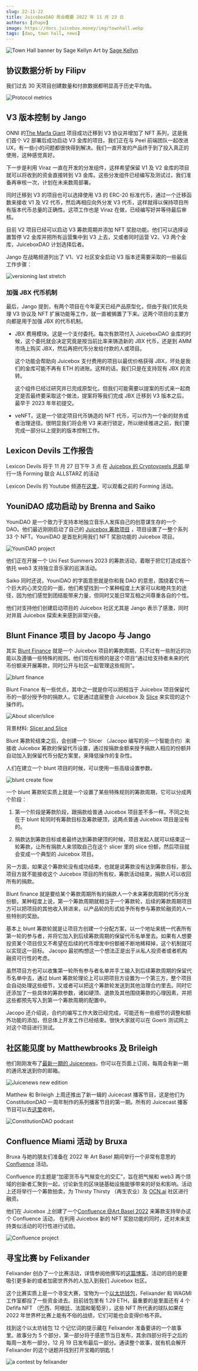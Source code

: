 ```yaml
---
slug: 22-11-22
title: JuiceboxDAO 周会概要 2022 年 11 月 23 日
authors: [zhape]
image: https://docs.juicebox.money/img/townhall.webp
tags: [dao, town hall, news]
---
```


![Town Hall banner by Sage Kellyn](townhall.webp)
Art by [Sage Kellyn](https://twitter.com/SageKellyn)

## 协议数据分析 by Filipv

我们过去 30 天项目创建数量和付款数据都明显高于历史平均值。

![Protocol metrics](protocol_metrics.webp)



## V3 版本控制 by Jango

ONNI 的[The Marfa Giant](https://juicebox.money/@marfagiant) 项目成功迁移到 V3 协议并增加了 NFT 系列，这是我们首个 V2 部署后成功启动 V3 金库的项目。我们正在与 Peel 前端团队一起改进 UX，有一些小的问题都很快得到解决。我们一直开发的产品终于到了投入真正的使用，这种感觉真好。

下一步是利用 Viraz 一直在开发的分发组件，这样希望保留 V1 及 V2 金库的项目就可以将收到的资金直接转到 V3 金库。这些分发组件已经编写及测试过，我们准备再审核一次，计划在未来数周部署。

同时迁移到 V3 的项目也可以选择使用 V3 的 ERC-20 标准代币，通过一个迁移函数来接收 V1 及 V2 代币，然后再相应向外分发 V3 代币，这样就得以保持项目所有版本代币总量的正确性。这项工作也是 Viraz 在做，已经编写好并等待最后审核。

目前 V2 项目已经可以启动 V3 筹款周期并添加 NFT 奖励功能。他们可以选择设置暂停 V2 金库并把所有运营集中到 V3 上去，又或者同时运营 V2、V3 两个金库，JuiceboxDAO 计划选择后者。

Jango 在战略频道列出了 V1、V2 社区安全启动 V3 版本还需要采取的一些最后工作步骤：

![versioning last stretch](version_last_streth.webp)

### 加强 JBX 代币机制

最后，Jango 提到，有两个项目在今年夏天已经产品原型化，但由于我们优先处理 V3 协议及 NFT 扩展功能等工作，就一直被搁置了下来。这两个项目的主要方向都是用于加强 JBX 的代币机制。

- JBX 费用模块。这是一个支付委托。每次有款项付入 JuiceboxDAO 金库的时候，这个委托就会决定究竟是按当前比率来铸造新的 JBX 代币，还是到 AMM 市场上购买 JBX，然后再把代币分发给付款的人或项目。

  这个功能会帮助向 Juicebox 支付费用的项目以最优价格获得 JBX，坏处是我们的金库可能不再有 ETH 的进账。这样的话，我们只是在支持现有 JBX 的流转。

  这个组件已经过研究并已完成原型化，但我们可能需要以提案的形式来一起商定是否最终要采取这个做法，提案将等我们完成 JBX 迁移到 V3 版本之后，最早于 2023 年年初提交。

- veNFT。这是一个锁定项目代币铸造的 NFT 代币，可以作为一个新的财务或者治理途径。很明显我们将会用 V3 来进行锁定，所以继续推进之前，我们要完成一部分以上提到的版本控制工作。



##  Lexicon Devils 工作报告

Lexicon Devils 将于 11 月 27 日下午 3 点 在 [Juicebox 的 Cryptovoxels 总部](http://juicebox.lexicondevils.xyz/).举行一场 Forming 联合 ALLSTARZ 的活动

Lexicon Devils 的 Youtube 频道在[这里](https://www.youtube.com/channel/UCdVQneduBYdjgHngd5zR79A)，可以观看之前的 Forming 活动。



## YouniDAO 成功启动 by Brenna and Saiko

YouniDAO 是一个致力于支持本地独立音乐人发挥自己的创意谋生存的一个 DAO。他们最近刚刚启动了自己的 [Juicebox 筹款项目](https://juicebox.money/@younidao) ，项目设置了一整个系列 33 个 NFT。YouniDAO 是首批利用我们 NFT 奖励功能的 Juicebox 项目。

![YouniDAO project](younidao_NFT.webp)

他们正在开展一个 Uni Fest Summers 2023 的筹款活动，着眼于把它打造成首个依托 web3 支持独立音乐家的巡演活动。

Saiko 同时还说，YouniDAO 的字面意思就是你和我 DAO 的意思，围绕着它有一个巨大的心灵交应的一面，他们希望找到一个某种程度上大家可以和睦共生的途径，因为他们感觉到团结能带来力量，但同时又能日常互相之间尊重各自的个性。

他们对支持他们创建启动项目的 Juicebox 社区尤其是 Jango 表示了感激，同时对并肩 Juicebox 探索未来感到非常兴奋。

## Blunt Finance 项目 by Jacopo 与 Jango

其实 [Blunt Finance](https://blunt.finance/) 就是一个 Juicebox 项目的筹款周期，只不过有一些附近的功能以及遵循一些特殊的规则。他们现在标榜的是这个项目“通过给支持者未来的代币份额来开展筹款，同时公开与社区一起管理这些规则”。



![blunt finance](blunt_frontpage.webp)

Blunt Finance 有一些优点，其中之一就是你可以把相当于 Juicebox 项目保留代币的一部分授予你的捐款人。它是通过底层整合 Juicebox 及  [Slice](https://slice.so/) 来实现的这个操作的。

![About slicer/slice](slicer_slice.webp)

<p class="subtitle">背景材料: <a href="https://slice.so/">Slicer and Slice</a></p>

Blunt 筹款轮结束之后，会创建一个 Slicer （Jacopo 编写的另一个智能合约）来接收 Juicebox 筹款的保留代币设置，通过按捐款金额来授予捐款人相应的份额并自动加入到保留代币分配方案里，来降低操作的复杂性。

人们在建立一个 blunt 项目的时候，可以使用一些高级设置参数。

![blunt create flow](blunt_createpage.webp)

一个 blunt 筹款轮实质上就是一个设置了某些特殊规则的筹款周期，它可以分成两个阶段：

1. 第一个阶段是筹款阶段，跟捐款给普通 Juicebox 项目差不多一样。不同之处在于 blunt 轮同时有筹款目标及筹款硬顶，这两点普通 Juicebox 项目是没有的。

1.  捐款达到筹款目标或者最终达到筹款硬顶的时候，项目发起人就可以结束这一轮筹款，让所有捐款人来领取自己在这个 slicer 里的 slice 份额，然后项目就会变成一个典型的 Juicebox 项目。


另一方面，如果这个筹款轮没有成功结束，也就是说筹款没有达到筹款目标，那么项目方就不能接收这个 Juicebox 项目的所有权，筹款活动结束，捐款人可以收回所有的捐款。

Blunt finance 就是要给某个筹款周期所有的捐款人一个未来筹款周期的代币分发份额，某种程度上说，第一个筹款周期就相当于一个筹款轮，后续的筹款周期项目方可以把项目的其他收入转进来，以产品轮的形式给予所有参与筹款轮融资的人一些特别的奖励。

基本上 blunt 筹款轮就是让项目方创建一个分配方案，以一个地址来统一代表所有第一轮的参与者，并将它加入到后续筹款周期的保留代币名单里去。如果有人想要投资某个项目但又不希望在后续的代币增发中份额被不断地稀释掉，这个机制就可以实现这一目标。 Jacopo 最初构想这一个想法正是出于从私人投资者或者机构融资可行性的考虑。

虽然项目方也可以收集第一轮所有参与者名单并手工输入到后续筹款周期的保留代币名单中去，通过 blunt 筹款轮理论上可以把项目方设置为一个第三方，整个项目会自动处理这些细节，又或者可以把这个筹款轮发送到其他治理合约里去。同时它还添加了一些具体的筹款参数，诸如硬顶、退款及其他围绕筹款的心理因素，并把这些都预先写入到第一个筹款周期的配置中。

Jacopo 还介绍说，合约的编写工作大致已经完成，可能还有一些细节的调整和额外功能的添加，但总体上开发工作已经结束。很快大家就可以在 Goerli 测试网上对这个项目进行测试。



## 社区能见度 by Matthewbrooks 及 Brileigh

他们刚刚发布了[最新一期的 Juicenews](https://juicenews.beehiiv.com/p/juicenews-nov-22)，你可以在页面上订阅，每周会有新一期的通讯发送到你的邮箱。

![Juicenews new edition](juicenews.webp)

Matthew 和 Brileigh 上周还推出了新一辑的 Juicecast 播客节目，这是他们为 ConstitutionDAO 一周年制作的系列播客节目的第一期。所有的 Juicecast 播客节目可以去[这里](https://anchor.fm/thejuicecast)收听。

![ConstitutionDAO podcast](CDAO_podcast.webp)

## Confluence Miami 活动 by Bruxa

Bruxa 与她的朋友们准备在 2022 年 Art Basel 期间举行一个非常有意思的 [Confluence](https://www.confluencetalks.xyz/) 活动。

Confluence 的主题是“加密货币与气候变化的交汇”，旨在把气候和 web3 两个领域的创新者汇聚到一起，讨论新生的区块链基础设施能够带来的好处和影响。活动上还将举行一个筹款拍卖，为 Thirsty Thirsty （再生农业）及 [OCN.ai](http://ocn.ai/) 社区进行融资。

他们在 Juicebox 上创建了一个[Confluence @Art Basel 2022](https://juicebox.money/v2/p/315) 来筹款支持举办这个 Confluence 活动， 在利用 Juicebox 新的 NFT 奖励功能的同时，还对未来支持类似活动的可行性进行试验。

![Confluence project](confluence_nft.webp)

## 寻宝比赛  by Felixander

Felixander 创办了一个比赛活动，详情参阅他撰写的[这篇博客](https://docs.juicebox.money/blog/the-contest-part-1/)。活动的目的是要吸引更多新的或者加密世界外的人加入到我们 Juicebox 社区。

这个比赛实质上是一个寻宝大赛，宝物为一个[以太坊钱包](https://etherscan.io/address/0xf9d30330af73687cda29dfe51479d0eaa05a30fe)，Felixander 和 WAGMI 工作室都投了一些资金进去。目前钱包里有 1.29 ETH，最重要的是里面还有 4 个 Defifa NFT （巴西、阿根廷、法国和葡萄牙），这些 NFT 所代表的球队如果在 2022 年世界杯比赛上能有不俗的战绩，它们可能也会变得价格不菲。

找到这个以太坊钱包 12 个记忆词的提示藏在 Felixander 准备要讲的一个故事里。故事分为 5 个部分，第一部分将于感恩节当日发布，其余四部分将于之后的每周一发布一部分，12 月 19 日发布最后一部分。通读整个故事，就有机会解开 Felixander 的这个谜题并找到打开宝箱的钥匙！

![a contest by felixander](contest_felix.webp)
